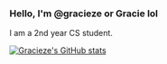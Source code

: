 ### **Hello, I'm @gracieze or Gracie lol**

I am a 2nd year CS student.

[![Gracieze's GitHub stats](https://github-readme-stats.vercel.app/api?username=gracieze&show_icons=true&theme=radical)](https://github.com/gracieze/github-readme-stats)

